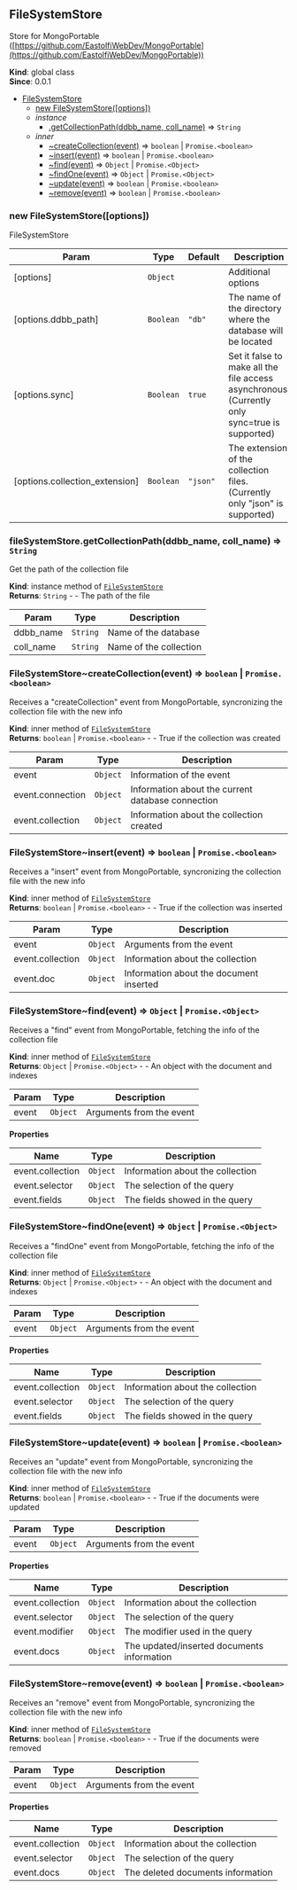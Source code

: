 <a name="FileSystemStore"></a>

## FileSystemStore
Store for MongoPortable ([https://github.com/EastolfiWebDev/MongoPortable](https://github.com/EastolfiWebDev/MongoPortable))

**Kind**: global class  
**Since**: 0.0.1  

* [FileSystemStore](#FileSystemStore)
    * [new FileSystemStore([options])](#new_FileSystemStore_new)
    * _instance_
        * [.getCollectionPath(ddbb_name, coll_name)](#FileSystemStore+getCollectionPath) ⇒ <code>String</code>
    * _inner_
        * [~createCollection(event)](#FileSystemStore..createCollection) ⇒ <code>boolean</code> &#124; <code>Promise.&lt;boolean&gt;</code>
        * [~insert(event)](#FileSystemStore..insert) ⇒ <code>boolean</code> &#124; <code>Promise.&lt;boolean&gt;</code>
        * [~find(event)](#FileSystemStore..find) ⇒ <code>Object</code> &#124; <code>Promise.&lt;Object&gt;</code>
        * [~findOne(event)](#FileSystemStore..findOne) ⇒ <code>Object</code> &#124; <code>Promise.&lt;Object&gt;</code>
        * [~update(event)](#FileSystemStore..update) ⇒ <code>boolean</code> &#124; <code>Promise.&lt;boolean&gt;</code>
        * [~remove(event)](#FileSystemStore..remove) ⇒ <code>boolean</code> &#124; <code>Promise.&lt;boolean&gt;</code>

<a name="new_FileSystemStore_new"></a>

### new FileSystemStore([options])
FileSystemStore


| Param | Type | Default | Description |
| --- | --- | --- | --- |
| [options] | <code>Object</code> |  | Additional options |
| [options.ddbb_path] | <code>Boolean</code> | <code>&quot;db&quot;</code> | The name of the directory where the database will be located |
| [options.sync] | <code>Boolean</code> | <code>true</code> | Set it false to make all the file access asynchronous. (Currently only sync=true is supported) |
| [options.collection_extension] | <code>Boolean</code> | <code>&quot;json&quot;</code> | The extension of the collection files. (Currently only "json" is supported) |

<a name="FileSystemStore+getCollectionPath"></a>

### fileSystemStore.getCollectionPath(ddbb_name, coll_name) ⇒ <code>String</code>
Get the path of the collection file

**Kind**: instance method of <code>[FileSystemStore](#FileSystemStore)</code>  
**Returns**: <code>String</code> - - The path of the file  

| Param | Type | Description |
| --- | --- | --- |
| ddbb_name | <code>String</code> | Name of the database |
| coll_name | <code>String</code> | Name of the collection |

<a name="FileSystemStore..createCollection"></a>

### FileSystemStore~createCollection(event) ⇒ <code>boolean</code> &#124; <code>Promise.&lt;boolean&gt;</code>
Receives a "createCollection" event from MongoPortable, syncronizing the collection file with the new info

**Kind**: inner method of <code>[FileSystemStore](#FileSystemStore)</code>  
**Returns**: <code>boolean</code> &#124; <code>Promise.&lt;boolean&gt;</code> - - True if the collection was created  

| Param | Type | Description |
| --- | --- | --- |
| event | <code>Object</code> | Information of the event |
| event.connection | <code>Object</code> | Information about the current database connection |
| event.collection | <code>Object</code> | Information about the collection created |

<a name="FileSystemStore..insert"></a>

### FileSystemStore~insert(event) ⇒ <code>boolean</code> &#124; <code>Promise.&lt;boolean&gt;</code>
Receives a "insert" event from MongoPortable, syncronizing the collection file with the new info

**Kind**: inner method of <code>[FileSystemStore](#FileSystemStore)</code>  
**Returns**: <code>boolean</code> &#124; <code>Promise.&lt;boolean&gt;</code> - - True if the collection was inserted  

| Param | Type | Description |
| --- | --- | --- |
| event | <code>Object</code> | Arguments from the event |
| event.collection | <code>Object</code> | Information about the collection |
| event.doc | <code>Object</code> | Information about the document inserted |

<a name="FileSystemStore..find"></a>

### FileSystemStore~find(event) ⇒ <code>Object</code> &#124; <code>Promise.&lt;Object&gt;</code>
Receives a "find" event from MongoPortable, fetching the info of the collection file

**Kind**: inner method of <code>[FileSystemStore](#FileSystemStore)</code>  
**Returns**: <code>Object</code> &#124; <code>Promise.&lt;Object&gt;</code> - - An object with the document and indexes  

| Param | Type | Description |
| --- | --- | --- |
| event | <code>Object</code> | Arguments from the event |

**Properties**

| Name | Type | Description |
| --- | --- | --- |
| event.collection | <code>Object</code> | Information about the collection |
| event.selector | <code>Object</code> | The selection of the query |
| event.fields | <code>Object</code> | The fields showed in the query |

<a name="FileSystemStore..findOne"></a>

### FileSystemStore~findOne(event) ⇒ <code>Object</code> &#124; <code>Promise.&lt;Object&gt;</code>
Receives a "findOne" event from MongoPortable, fetching the info of the collection file

**Kind**: inner method of <code>[FileSystemStore](#FileSystemStore)</code>  
**Returns**: <code>Object</code> &#124; <code>Promise.&lt;Object&gt;</code> - - An object with the document and indexes  

| Param | Type | Description |
| --- | --- | --- |
| event | <code>Object</code> | Arguments from the event |

**Properties**

| Name | Type | Description |
| --- | --- | --- |
| event.collection | <code>Object</code> | Information about the collection |
| event.selector | <code>Object</code> | The selection of the query |
| event.fields | <code>Object</code> | The fields showed in the query |

<a name="FileSystemStore..update"></a>

### FileSystemStore~update(event) ⇒ <code>boolean</code> &#124; <code>Promise.&lt;boolean&gt;</code>
Receives an "update" event from MongoPortable, syncronizing the collection file with the new info

**Kind**: inner method of <code>[FileSystemStore](#FileSystemStore)</code>  
**Returns**: <code>boolean</code> &#124; <code>Promise.&lt;boolean&gt;</code> - - True if the documents were updated  

| Param | Type | Description |
| --- | --- | --- |
| event | <code>Object</code> | Arguments from the event |

**Properties**

| Name | Type | Description |
| --- | --- | --- |
| event.collection | <code>Object</code> | Information about the collection |
| event.selector | <code>Object</code> | The selection of the query |
| event.modifier | <code>Object</code> | The modifier used in the query |
| event.docs | <code>Object</code> | The updated/inserted documents information |

<a name="FileSystemStore..remove"></a>

### FileSystemStore~remove(event) ⇒ <code>boolean</code> &#124; <code>Promise.&lt;boolean&gt;</code>
Receives an "remove" event from MongoPortable, syncronizing the collection file with the new info

**Kind**: inner method of <code>[FileSystemStore](#FileSystemStore)</code>  
**Returns**: <code>boolean</code> &#124; <code>Promise.&lt;boolean&gt;</code> - - True if the documents were removed  

| Param | Type | Description |
| --- | --- | --- |
| event | <code>Object</code> | Arguments from the event |

**Properties**

| Name | Type | Description |
| --- | --- | --- |
| event.collection | <code>Object</code> | Information about the collection |
| event.selector | <code>Object</code> | The selection of the query |
| event.docs | <code>Object</code> | The deleted documents information |

